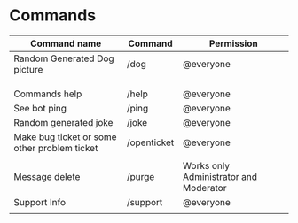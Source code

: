 # Commands

| Command name                                 | Command     | Permission                             |
| -------------------------------------------- | ----------- | -------------------------------------- |
| Random Generated Dog picture                 | /dog        | @everyone                              |
|                                              |             |                                        |
|                                              |             |                                        |
|                                              |             |                                        |
| Commands help                                | /help       | @everyone                              |
| See bot ping                                 | /ping       | @everyone                              |
| Random generated joke                        | /joke       | @everyone                              |
| Make bug ticket or some other problem ticket | /openticket | @everyone                              |
|                                              |             |                                        |
| Message delete                               | /purge      | Works only Administrator and Moderator |
| Support Info                                 | /support    | @everyone                              |
|                                              |             |                                        |
